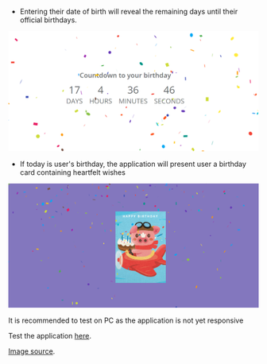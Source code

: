 - Entering their date of birth will reveal the remaining days until their official birthdays.

![counting](image.png)

- If today is user's birthday, the application will present user a birthday card containing heartfelt wishes

![birthday](bd.png)

It is recommended to test on PC as the application is not yet responsive
<br/>

Test the application [here](https://vunguye1.github.io/birthdaycounting/).

[Image source](https://dribbble.com/shots/7020095-Happy-birthday/attachments/20624?mode=media).
